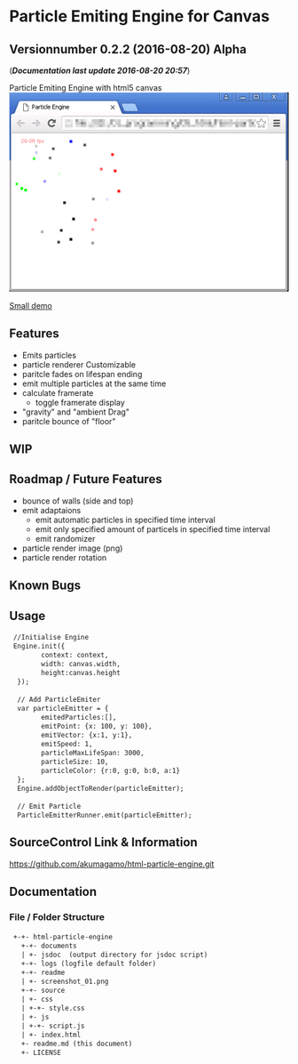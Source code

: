 # Particle Emiting Engine for Canvas
## Versionnumber 0.2.2 (2016-08-20) Alpha
(***Documentation last update 2016-08-20 20:57***)

Particle Emiting Engine with html5 canvas  
![Screenshot four particle-emitters](https://raw.githubusercontent.com/akumagamo/html-particle-engine/master/readme/screenshot_01.png "Screenshot after some seconds")  
  
[Small demo](https://rawgit.com/akumagamo/html-particle-engine/master/source/index.html)

## Features
* Emits particles
* particle renderer Customizable
* paritcle fades on lifespan ending
* emit multiple particles at the same time
* calculate framerate
  * toggle framerate display
* "gravity" and "ambient Drag"
* paritcle bounce of "floor"

## WIP    


## Roadmap / Future Features
* bounce of walls (side and top)
* emit adaptaions
  * emit automatic particles in specified time interval
  * emit only specified amount of particels in specified time interval 
  * emit randomizer
* particle render image (png)
* particle render rotation

## Known Bugs
## Usage
     //Initialise Engine
     Engine.init({
            context: context,
            width: canvas.width,
            height:canvas.height
      });

      // Add ParticleEmiter 
      var particleEmitter = {
            emitedParticles:[],
            emitPoint: {x: 100, y: 100},
            emitVector: {x:1, y:1},
            emitSpeed: 1,
            particleMaxLifeSpan: 3000,
            particleSize: 10,
            particleColor: {r:0, g:0, b:0, a:1}
      };
      Engine.addObjectToRender(particleEmitter);

      // Emit Particle
      ParticleEmitterRunner.emit(particleEmitter);

## SourceControl Link & Information
https://github.com/akumagamo/html-particle-engine.git

## Documentation

### File / Folder Structure

     +-+- html-particle-engine
       +-+- documents
       | +- jsdoc  (output directory for jsdoc script)
       +-+- logs (logfile default folder)
       +-+- readme
       | +- screenshot_01.png
       +-+- source
       | +- css
       | +-+- style.css
       | +- js
       | +-+- script.js
       | +- index.html
       +- readme.md (this document)
       +- LICENSE
